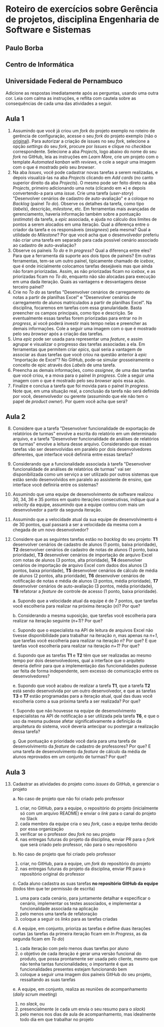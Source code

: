 # Roteiro de exercícios sobre Gerência de projetos, disciplina Engenharia de Software e Sistemas

## Paulo Borba

## Centro de Informática

## Universidade Federal de Pernambuco

Adicione as respostas imediatamente após as perguntas, usando uma outra cor. Leia com calma as instruções, e reflita com cautela sobre as consequências de cada uma das atividades a seguir.

## Aula 1

1. Assumindo que você já criou um *fork* do projeto exemplo no roteiro de gerência de configuração, acesse o seu *fork* do projeto exemplo (não o [original](https://github.com/pauloborba/teachingassistant)). Para autorizar a criação de issues no seu *fork*, selecione a opção *settings* do seu *fork*, procure por *Issues* e clique no *checkbox* correspondente. Selecione a aba *Projects*, logo abaixo do nome do seu *fork* no GitHub, leia as instruções em *Learn More*, crie um projeto com o template *Automated kanban with reviews*, e cole a seguir uma imagem com o que é mostrado pelo seu *browser*.    
2. Na aba *Issues*, você pode cadastrar novas tarefas a serem realizadas, e depois visualizá-las na aba *Projects* clicando em *Add cards* (no canto superior direito da aba *Projects*). O mesmo pode ser feito direto na aba *Projects*, primeiro adicionando uma nota (clicando em **\+**) e depois convertendo-a para uma *issue*. Crie uma tarefa (*user-story*) "Desenvolver cenários de cadastro de auto-avaliação" e a coloque no *Backlog* (paínel *To do*). Observe os detalhes da tarefa, como tipo (*labels*), descrição, *milestone*, etc. Em ferramentas mais avançadas de gerenciamento, haveria informação também sobre a pontuação (*estimate*) da tarefa, a *epic* associada, e ajuda no cálculo dos limites de pontos a serem alocados em uma iteração. Qual a diferença entre o criador da tarefa e os responsáveis (*assignees*) pela mesma? Qual a utilidade do *Milestone*? Por que você acha que o desenvolvedor preferiu não criar uma tarefa em separado para cada possível cenário associado ao cadastro de auto-avaliação?   
3. Observe os paíneis *To do* e *In progress*? Qual a diferença entre eles? Para que a ferramenta dá suporte aos dois tipos de paíneis? Em outras ferramentas, tem-se um outro paínel, tipicamente chamado de *icebox*, que é onde inicialmente colocamos tarefas desejáveis mas que ainda não foram priorizadas. Assim, as não priorizadas ficam no *icebox*, e as priorizadas ficam no *To do*, enquanto não são alocadas para execução em uma dada iteração. Quais as vantagens e desvantagens desse terceiro paínel?  
4. Crie no *To do* as tarefas "Desenvolver cenários de carregamento de notas a partir de planilhas Excel" e "Desenvolver cenários de carregamento de alunos matriculados a partir de planilhas Excel". Na disciplina, focaremos em tarefas com essa granularidade. Basta preencher os campos principais, como tipo e descrição. Se eventualmente essas tarefas forem priorizadas para entrar no *In progress*, aí você poderá investir mais tempo nelas e preencher as demais informações. Cole a seguir uma imagem com o que é mostrado pelo seu *browser* após a criação das tarefas.  
5. Uma *epic* pode ser usada para representar uma *feature*, e assim agrupar e visualizar o progresso das tarefas associadas a ela. Em ferramentas que permitem criar *epics*, qual seria a vantagem de associar as duas tarefas que você criou na questão anterior à *epic* "Importação de Excel"? No GitHub, pode-se simular grosseiramente o conceito de epic através dos *Labels* de uma tarefa.  
6. Preencha as demais informações, como *assignee*, de uma das tarefas que você criou, e a mova para o paínel *In progress*. Cole a seguir uma imagem com o que é mostrado pelo seu *browser* após essa ação.  
7. Finalize e conclua a tarefa que foi movida para o paínel *In progress*. Note que, em uma situação real, a conclusão da tarefa não será definida por você, desenvolvedor ou gerente (assumindo que ele não tem o papel de *product owner*). Por quem você acha que será?

## Aula 2

8. Considere que a tarefa "Desenvolver funcionalidade de exportação de  relatórios de turmas" envolve a escrita do relatório em um determinado arquivo, e a tarefa "Desenvolver funcionalidade de análises de relatórios de turmas" envolve a leitura desse arquivo. Considerando que essas tarefas vão ser desenvolvidas em paralelo por dois desenvolvedores diferentes, que interface você definiria entre essas tarefas?  
9. Considerando que a funcionalidade associada à tarefa "Desenvolver funcionalidade de análises de relatórios de turmas" vai ser disponibilizada como um serviço a ser utilizado por outros sistemas que estão sendo desenvolvidos em paralelo ao assistente de ensino, que interface você definiria entre os sistemas?   
10. Assumindo que uma equipe de desenvolvimento de software realizou 30, 34, 36 e 35 pontos em quatro iterações consecutivas, indique qual a *velocity* da equipe, assumindo que a equipe contou com mais um desenvolvedor a partir da segunda iteração.  
11. Assumindo que a velocidade atual da sua equipe de desenvolvimento é de 30 pontos, qual passará a ser a velocidade da mesma com a chegada de um novo desenvolvedor?  
12. Considere que as seguintes tarefas estão no *backlog* do seu projeto: **T1** desenvolver cenários de cadastro de alunos (1 ponto, baixa prioridade), **T2** desenvolver cenários de cadastro de notas de alunos (1 ponto, baixa prioridade), **T3** desenvolver cenários de importação de arquivo Excel com notas de alunos (3 pontos, alta prioridade), **T4** desenvolver cenários de importação de arquivo Excel com dados dos alunos (3 pontos, baixa prioridade), **T5** desenvolver cenários de cálculo de média de alunos (2 pontos, alta prioridade), **T6** desenvolver cenários de notificação de notas e média de alunos (3 pontos, média prioridade), **T7** desenvolver cenários de auto-avaliação (3 pontos, média prioridade), **T8** refatorar a *feature* de controle de acesso (1 ponto, baixa prioridade).   

    a. Supondo que a velocidade atual da equipe é de 7 pontos, que tarefas você escolheria para realizar na próxima iteração (*n*)? Por que?  

    b. Considerando a mesma suposição, que tarefas você escolheria para realizar na iteração seguinte (*n+1*)? Por que?  

    c. Supondo que o especialista na API de leitura de arquivos Excel não tivesse disponibilidade para trabalhar na iteração *n*, mas apenas na *n+1*, que tarefas você escolheria para realizar na iteração *n*? Por que? E que tarefas você escolheria para realizar na iteração *n+1*? Por que?  

    d. Supondo que as tarefas **T1** e **T2** têm que ser realizadas ao mesmo tempo por dois desenvolvedores, qual a interface que o arquiteto deveria definir para que a implementação das funcionalidades pudesse ser feita de forma independente, sem excesso de comunicação entre os desenvolvedores?   

    e. Supondo que você acabou de realizar a tarefa **T1**, que a tarefa **T2** está sendo desenvolvida por um outro desenvolvedor, e que as tarefas **T3** e **T7** estão programadas para a iteração atual, qual das duas você escolheria como a sua próxima tarefa a ser realizada? Por que?  

    f. Supondo que não houvesse na equipe de desenvolvimento especialistas na API de notificação a ser utilizada pela tarefa **T6**, e que o uso da mesma pudesse afetar significativamente a definição da arquitetura do sistema, você deveria antecipar ou postergar a realização dessa tarefa?    

    g. Que pontuação e prioridade você daria para uma tarefa de  desenvolvimento da *feature* de cadastro de professores? Por que? E uma tarefa de desenvolvimento da *feature* de cálculo da média de alunos reprovados em um conjunto de turmas? Por que?

## Aula 3

13. Cadastrar as atividades do projeto como *issues* do GitHub, e gerenciar o projeto   

    a. No caso de projeto que não foi criado pelo professor  
       1. criar, no GitHub, para a equipe, o repositório do projeto (inicialmente só com um arquivo README) e enviar o *link* para o canal do projeto no Slack  
       2. cada membro da equipe cria o seu *fork*, caso a equipe tenha decido por essa organização  
       3. verificar se o professor deu *fork* no seu projeto    
       4. nas entregas futuras do projeto da disciplina, enviar PR para o *fork* que será criado pelo professor, não para o seu repositório   
    
    b. No caso de projeto que foi criado pelo professor  
       1. criar, no GitHub, para a equipe, um *fork* do repositório do projeto   
       2. nas entregas futuras do projeto da disciplina, enviar PR para o repositório original do professor   
    
    c. Cada aluno cadastra as suas tarefas **no repositório GitHub da equipe** (todos têm que ter permissão de escrita)  
       1. uma para cada cenário, para juntamente detalhar e especificar o cenário, implementar os testes associados, e implementar a funcionalidade associada na aplicação  
       2. pelo menos uma tarefa de refatoração  
       3. coloque a seguir os *links* para as tarefas criadas  
    
    d. A equipe, em conjunto, prioriza as tarefas e define duas iterações curtas (as tarefas da primeira iteração ficam em *In Progress*, as da segunda ficam em *To do*)  
       1. cada iteração com pelo menos duas tarefas por aluno  
       2. o objetivo de cada iteração é gerar uma versão funcional do produto, que possa prontamente ser usada pelo cliente, mesmo que não tenha tantas funcionalidades; o importante é que as funcionalidades presentes estejam funcionando bem  
       3. coloque a seguir uma imagem dos paíneis GitHub do seu projeto, ressaltando as suas tarefas   
    
    e. A equipe, em conjunto, realiza as reuniões de acompanhamento (*daily scrum meeting*)   
       1. no *slack*, ou  
       2. presencialmente (e cada um envia o seu resumo para o *slack*)  
       3. pelo menos nos dias de aula de acompanhamento, mas idealmente todo dia em que trabalhar no projeto

    
